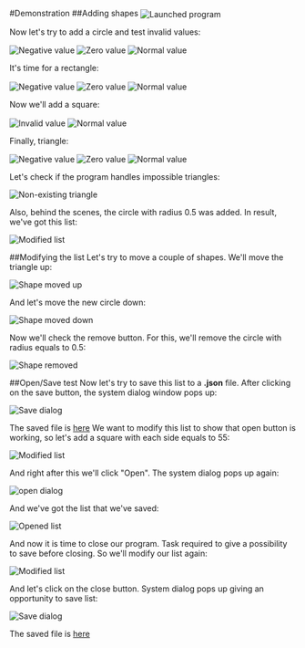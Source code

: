 #Demonstration
##Adding shapes
<img alt="Launched program" align="center" src="demoPics/mainScreen.png">

Now let's try to add a circle and test invalid values:

<img alt="Negative value" align="center" src="demoPics/circleNegative.png">
<img alt="Zero value" align="center" src="demoPics/circleZero.png">
<img alt="Normal value" align="center" src="demoPics/circleNormal.png">

It's time for a rectangle:

<img alt="Negative value" align="center" src="demoPics/rectangleNegative.png">
<img alt="Zero value" align="center" src="demoPics/rectangleZero.png">
<img alt="Normal value" align="center" src="demoPics/rectangleNormal.png">

Now we'll add a square:

<img alt="Invalid value" align="center" src="demoPics/squareInvalid.png">
<img alt="Normal value" align="center" src="demoPics/squareNormal.png">

Finally, triangle:

<img alt="Negative value" align="center" src="demoPics/triangleNegative.png">
<img alt="Zero value" align="center" src="demoPics/triangleZero.png">
<img alt="Normal value" align="center" src="demoPics/triangleNormal.png">

Let's check if the program handles impossible triangles:

<img alt="Non-existing triangle" align="center" src="demoPics/triangleNonExists.png">

Also, behind the scenes, the circle with radius 0.5 was added. In result, we've got this list:

<img alt="Modified list" align="center" src="demoPics/listModified.png">

##Modifying the list
Let's try to move a couple of shapes. We'll move the triangle up:

<img alt="Shape moved up" align="center" src="demoPics/triangleMovedUp.png">

And let's move the new circle down:

<img alt="Shape moved down" align="center" src="demoPics/circle05movedDown.png">

Now we'll check the remove button. For this, we'll remove the circle with radius equals to 0.5:

<img alt="Shape removed" align="center" src="demoPics/circle05removed.png">

##Open/Save test
Now let's try to save this list to a **.json** file. After clicking on the save button, the system dialog window pops up:

<img alt="Save dialog" align="center" src="demoPics/saveDialog.png">

The saved file is [here](shapesSaved.json)
We want to modify this list to show that open button is working, so let's add a square with each side equals to 55:

<img alt="Modified list" align="center" src="demoPics/listModifiedAfterSave.png">

And right after this we'll click "Open". The system dialog pops up again:

<img alt="open dialog" align="center" src="demoPics/openDialog.png">

And we've got the list that we've saved:

<img alt="Opened list" align="center" src="demoPics/openedList.png">

And now it is time to close our program. Task required to give a possibility to save before closing. So we'll modify our list again:

<img alt="Modified list" align="center" src="demoPics/listModifiedBeforeClosing.png">

And let's click on the close button. System dialog pops up giving an opportunity to save list:

<img alt="Save dialog" align="center" src="demoPics/saveDialogClose.png">

The saved file is [here](shapesSaveAfterClose.json)